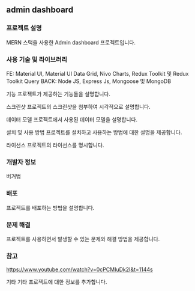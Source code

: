 ## admin dashboard

### 프로젝트 설명
MERN 스택을 사용한 Admin dashboard 프로젝트입니다.


### 사용 기술 및 라이브러리
FE: Material UI, Material UI Data Grid, Nivo Charts, Redux Toolkit 및 Redux Toolkit Query 
BACK: Node JS, Express Js, Mongoose 및 MongoDB

기능
프로젝트가 제공하는 기능들을 설명합니다.

스크린샷
프로젝트의 스크린샷을 첨부하여 시각적으로 설명합니다.

데이터 모델
프로젝트에서 사용된 데이터 모델을 설명합니다.

설치 및 사용 방법
프로젝트를 설치하고 사용하는 방법에 대한 설명을 제공합니다.

라이선스
프로젝트의 라이선스를 명시합니다.

### 개발자 정보
버거범

### 배포
프로젝트를 배포하는 방법을 설명합니다.



### 문제 해결
프로젝트를 사용하면서 발생할 수 있는 문제와 해결 방법을 제공합니다.

### 참고
https://www.youtube.com/watch?v=0cPCMIuDk2I&t=1144s

기타
기타 프로젝트에 대한 정보를 추가합니다.
